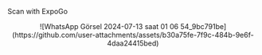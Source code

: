 Scan with ExpoGo


<center>![WhatsApp Görsel 2024-07-13 saat 01 06 54_9bc791be](https://github.com/user-attachments/assets/b30a75fe-7f9c-484b-9e6f-4daa24415bed)</center>
